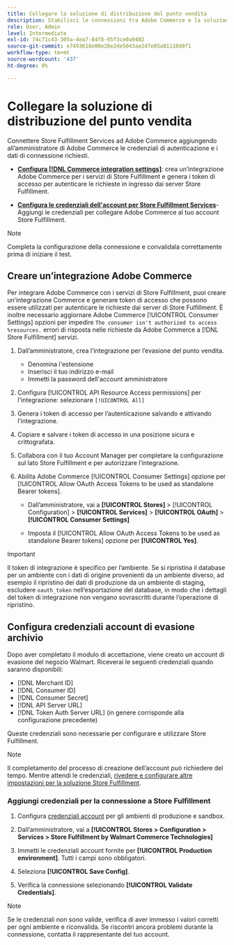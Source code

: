 ```yaml
---
title: Collegare la soluzione di distribuzione del punto vendita
description: Stabilisci le connessioni tra Adobe Commerce e la soluzione Store Fulfillment creando e autorizzando un’integrazione Adobe Commerce e aggiungendo le credenziali dell’account Store Fulfillment alla configurazione del servizio Adobe Commerce.
role: User, Admin
level: Intermediate
exl-id: 74c71c43-305a-4ea7-84f8-95f3ce0a9482
source-git-commit: e7493618e00e28e2de5043ae2d7e05a81110d8f1
workflow-type: tm+mt
source-wordcount: '437'
ht-degree: 0%

---
```


# Collegare la soluzione di distribuzione del punto vendita

Connettere Store Fulfillment Services ad Adobe Commerce aggiungendo all’amministratore di Adobe Commerce le credenziali di autenticazione e i dati di connessione richiesti.

- **[Configura [!DNL Commerce integration settings]](#create-an-adobe-commerce-integration)**: crea un’integrazione Adobe Commerce per i servizi di Store Fulfillment e genera i token di accesso per autenticare le richieste in ingresso dai server Store Fulfillment.

- **[Configura le credenziali dell&#39;account per Store Fulfillment Services](#configure-store-fulfillment-account-credentials)**-Aggiungi le credenziali per collegare Adobe Commerce al tuo account Store Fulfillment.

>[!NOTE]
>
>Completa la configurazione della connessione e convalidala correttamente prima di iniziare il test.

## Creare un’integrazione Adobe Commerce

Per integrare Adobe Commerce con i servizi di Store Fulfillment, puoi creare un’integrazione Commerce e generare token di accesso che possono essere utilizzati per autenticare le richieste dai server di Store Fulfillment. È inoltre necessario aggiornare Adobe Commerce [!UICONTROL Consumer Settings] opzioni per impedire `The consumer isn't authorized to access %resources.` errori di risposta nelle richieste da Adobe Commerce a [!DNL Store Fulfillment] servizi.

1. Dall’amministratore, crea l’integrazione per l’evasione del punto vendita.

   - Denomina l&#39;estensione
   - Inserisci il tuo indirizzo e-mail
   - Immetti la password dell&#39;account amministratore

1. Configura [!UICONTROL API Resource Access permissions] per l&#39;integrazione: selezionare `[!UICONTROL All]`

1. Genera i token di accesso per l’autenticazione salvando e attivando l’integrazione.

1. Copiare e salvare i token di accesso in una posizione sicura e crittografata.

1. Collabora con il tuo Account Manager per completare la configurazione sul lato Store Fulfillment e per autorizzare l’integrazione.

1. Abilita Adobe Commerce [!UICONTROL Consumer Settings] opzione per [!UICONTROL Allow OAuth Access Tokens to be used as standalone Bearer tokens].

   - Dall’amministratore, vai a **[!UICONTROL Stores]** >  [!UICONTROL Configuration] > **[!UICONTROL Services]** >  **[!UICONTROL OAuth]** > **[!UICONTROL Consumer Settings]**

   - Imposta il [!UICONTROL Allow OAuth Access Tokens to be used as standalone Bearer tokens] opzione per **[!UICONTROL Yes]**.

>[!IMPORTANT]
>
> Il token di integrazione è specifico per l’ambiente. Se si ripristina il database per un ambiente con i dati di origine provenienti da un ambiente diverso, ad esempio il ripristino dei dati di produzione da un ambiente di staging, escludere `oauth_token` nell’esportazione del database, in modo che i dettagli del token di integrazione non vengano sovrascritti durante l’operazione di ripristino.


## Configura credenziali account di evasione archivio

Dopo aver completato il modulo di accettazione, viene creato un account di evasione del negozio Walmart. Riceverai le seguenti credenziali quando saranno disponibili:

- [!DNL Merchant ID]
- [!DNL Consumer ID]
- [!DNL Consumer Secret]
- [!DNL API Server URL]
- [!DNL Token Auth Server URL] (in genere corrisponde alla configurazione precedente)

Queste credenziali sono necessarie per configurare e utilizzare Store Fulfillment.

>[!NOTE]
>
>Il completamento del processo di creazione dell’account può richiedere del tempo. Mentre attendi le credenziali, [rivedere e configurare altre impostazioni per la soluzione Store Fulfillment](service-config-settings-overview.md).

### Aggiungi credenziali per la connessione a Store Fulfillment

1. Configura [credenziali account](enable-general.md) per gli ambienti di produzione e sandbox.

1. Dall’amministratore, vai a **[!UICONTROL Stores > Configuration > Services > Store Fulfillment by Walmart Commerce Technologies]**

1. Immetti le credenziali account fornite per **[!UICONTROL Production environment]**. Tutti i campi sono obbligatori.

1. Seleziona **[!UICONTROL Save Config]**.

1. Verifica la connessione selezionando **[!UICONTROL Validate Credentials]**.

>[!NOTE]
>
>Se le credenziali non sono valide, verifica di aver immesso i valori corretti per ogni ambiente e riconvalida. Se riscontri ancora problemi durante la connessione, contatta il rappresentante del tuo account.
